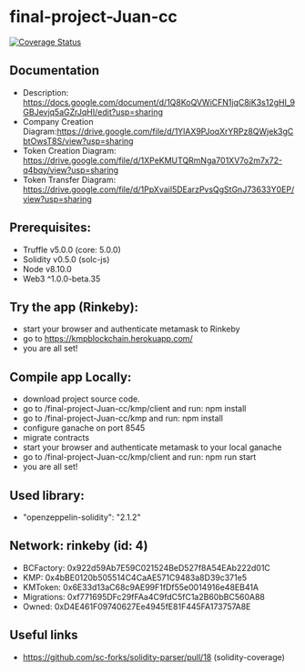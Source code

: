 final-project-Juan-cc
=====================
[![Coverage Status](https://coveralls.io/repos/github/Juan-cc/final-project-Juan-cc/badge.svg?branch=master)](https://coveralls.io/github/Juan-cc/final-project-Juan-cc?branch=master)

Documentation
-------------
* Description: https://docs.google.com/document/d/1Q8KoQVWiCFN1jqC8iK3s12gHI_9GBJevjq5aGZrJqHI/edit?usp=sharing
* Company Creation Diagram:https://drive.google.com/file/d/1YlAX9PJoqXrYRPz8QWjek3gCbtOwsT8S/view?usp=sharing
* Token Creation Diagram: https://drive.google.com/file/d/1XPeKMUTQRmNga701XV7o2m7x72-q4bqy/view?usp=sharing
* Token Transfer Diagram: https://drive.google.com/file/d/1PpXvaiI5DEarzPvsQgStGnJ73633Y0EP/view?usp=sharing


Prerequisites:
--------------
- Truffle v5.0.0 (core: 5.0.0)
- Solidity v0.5.0 (solc-js)
- Node v8.10.0
- Web3 ^1.0.0-beta.35

Try the app (Rinkeby):
----------------
- start your browser and authenticate metamask to Rinkeby
- go to https://kmpblockchain.herokuapp.com/
- you are all set!

Compile app Locally:
---------------
- download project source code.
- go to /final-project-Juan-cc/kmp/client and run: npm install
- go to /final-project-Juan-cc/kmp and run: npm install
- configure ganache on port 8545
- migrate contracts
- start your browser and authenticate metamask to your local ganache
- go to /final-project-Juan-cc/kmp/client and run: npm run start
- you are all set!

Used library:
--------------
- "openzeppelin-solidity": "2.1.2"

Network: rinkeby (id: 4)
-----------------------
*  BCFactory: 0x922d59Ab7E59C021524BeD527f8A54EAb222d01C
*  KMP: 0x4bBE0120b505514C4CaAE571C9483a8D39c371e5
*  KMToken: 0x6E33d13aC68c9AE99F1fDf55e0014916e48EB41A
*  Migrations: 0xf771695DFc29fFAa4C9fdC5fC1a2B60bBC560A88
*  Owned: 0xD4E461F09740627Ee4945fE81F445FA173757A8E

Useful links
------------
- https://github.com/sc-forks/solidity-parser/pull/18 (solidity-coverage)

